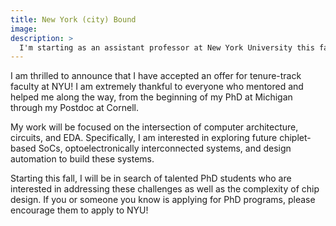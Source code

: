```yaml
---
title: New York (city) Bound
image:
description: >
  I'm starting as an assistant professor at New York University this fall!
---
```


I am thrilled to announce that I have accepted an offer for tenure-track faculty at NYU! I am extremely thankful to everyone who mentored and helped me along the way, from the beginning of my PhD at Michigan through my Postdoc at Cornell.

My work will be focused on the intersection of computer architecture, circuits, and EDA. Specifically, I am interested in exploring future chiplet-based SoCs, optoelectronically interconnected systems, and design automation to build these systems.

Starting this fall, I will be in search of talented PhD students who are interested in addressing these challenges as well as the complexity of chip design. If you or someone you know is applying for PhD programs, please encourage them to apply to NYU!

